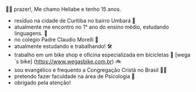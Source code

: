 👋🏻 prazer!, Me chamo Heliabe e tenho 15 anos.

- resíduo na cidade de Curitiba no bairro Umbará 📌
- atualmente me encontro no 1° ano do ensino médio, estudando linguagens. 💭
- no colegio Padre Claudio Morelli 🏫
- atualmente estudando e trabalhando! 🛠️ 
- trabalho em um bike shop e oficina especializada em bicicletas 🔧 [wega´s bike] (https://www.wegasbike.com.br) 🚲
- sou evangélico e frequento a Congregação Cristã no Brasil 🙏🏽
- pretendo fazer faculdade na área de Psicologia 🧠
- obrigado pela atenção!

